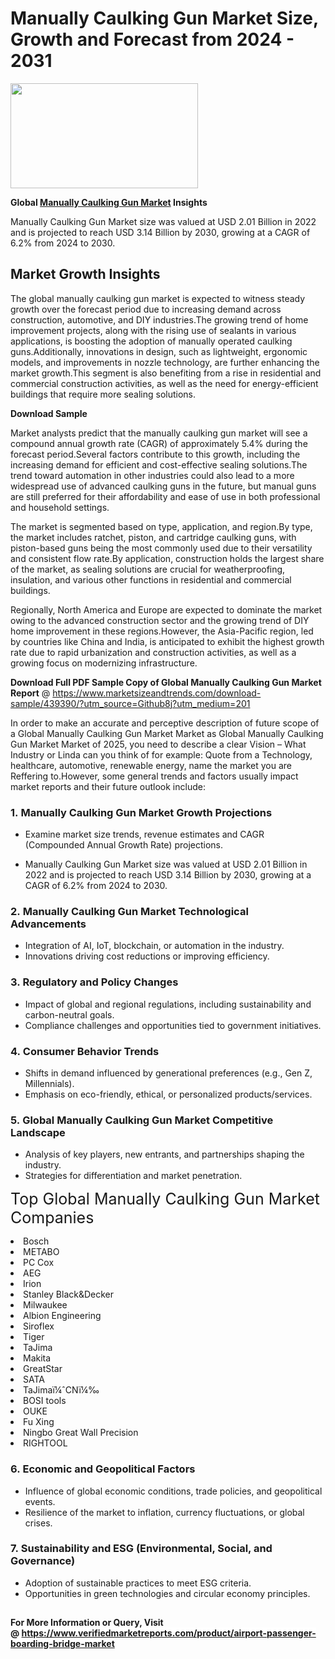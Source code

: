 <H1>Manually Caulking Gun Market Size, Growth and Forecast from 2024 - 2031</H1><img class="aligncenter size-medium wp-image-584254" src="https://thirdeyenews.in/wp-content/uploads/2024/09/Global-Market-Research-300x168.jpeg" alt="" width="300" height="168" /><p><strong>Global&nbsp;<a href="https://www.marketsizeandtrends.com/download-sample/439390/?utm_source=Github8j?utm_medium=201">Manually Caulking Gun Market</a> Insights</strong></p><p>Manually Caulking Gun Market size was valued at USD 2.01 Billion in 2022 and is projected to reach USD 3.14 Billion by 2030, growing at a CAGR of 6.2% from 2024 to 2030.</p><p><h2>Market Growth Insights</h2> <p>The global manually caulking gun market is expected to witness steady growth over the forecast period due to increasing demand across construction, automotive, and DIY industries.The growing trend of home improvement projects, along with the rising use of sealants in various applications, is boosting the adoption of manually operated caulking guns.Additionally, innovations in design, such as lightweight, ergonomic models, and improvements in nozzle technology, are further enhancing the market growth.This segment is also benefiting from a rise in residential and commercial construction activities, as well as the need for energy-efficient buildings that require more sealing solutions.</p> <p><strong>Download Sample</strong></p> <p>Market analysts predict that the manually caulking gun market will see a compound annual growth rate (CAGR) of approximately 5.4% during the forecast period.Several factors contribute to this growth, including the increasing demand for efficient and cost-effective sealing solutions.The trend toward automation in other industries could also lead to a more widespread use of advanced caulking guns in the future, but manual guns are still preferred for their affordability and ease of use in both professional and household settings.</p> <p>The market is segmented based on type, application, and region.By type, the market includes ratchet, piston, and cartridge caulking guns, with piston-based guns being the most commonly used due to their versatility and consistent flow rate.By application, construction holds the largest share of the market, as sealing solutions are crucial for weatherproofing, insulation, and various other functions in residential and commercial buildings.</p> <p>Regionally, North America and Europe are expected to dominate the market owing to the advanced construction sector and the growing trend of DIY home improvement in these regions.However, the Asia-Pacific region, led by countries like China and India, is anticipated to exhibit the highest growth rate due to rapid urbanization and construction activities, as well as a growing focus on modernizing infrastructure.</p> <p><span class=""><strong>Download Full PDF Sample Copy of Global Manually Caulking Gun Market Report</strong> @ <a href="https://www.marketsizeandtrends.com/download-sample/439390/?utm_source=Github8j?utm_medium=201" target="_blank">https://www.marketsizeandtrends.com/download-sample/439390/?utm_source=Github8j?utm_medium=201</a></span></p><p>In order to make an accurate and perceptive description of future scope of a Global&nbsp;Manually Caulking Gun Market Market as Global&nbsp;Manually Caulking Gun Market Market of 2025, you need to describe a clear Vision &ndash; What Industry or Linda can you think of for example: Quote from a Technology, healthcare, automotive, renewable energy, name the market you are Reffering to.However, some general trends and factors usually impact market reports and their future outlook include:</p><h3>1.&nbsp;<strong>Manually Caulking Gun Market Growth Projections</strong></h3><ul><li>Examine market size trends, revenue estimates and CAGR (Compounded Annual Growth Rate) projections.</li><li><p>Manually Caulking Gun Market size was valued at USD 2.01 Billion in 2022 and is projected to reach USD 3.14 Billion by 2030, growing at a CAGR of 6.2% from 2024 to 2030.</p></li></ul><h3>2.&nbsp;<strong>Manually Caulking Gun Market Technological Advancements</strong></h3><ul><li>Integration of AI, IoT, blockchain, or automation in the industry.</li><li>Innovations driving cost reductions or improving efficiency.</li></ul><h3>3.&nbsp;<strong>Regulatory and Policy Changes</strong></h3><ul><li>Impact of global and regional regulations, including sustainability and carbon-neutral goals.</li><li>Compliance challenges and opportunities tied to government initiatives.</li></ul><h3>4.&nbsp;<strong>Consumer Behavior Trends</strong></h3><ul><li>Shifts in demand influenced by generational preferences (e.g., Gen Z, Millennials).</li><li>Emphasis on eco-friendly, ethical, or personalized products/services.</li></ul><h3>5.&nbsp;<strong>Global Manually Caulking Gun Market Competitive Landscape</strong></h3><ul><li>Analysis of key players, new entrants, and partnerships shaping the industry.</li><li>Strategies for differentiation and market penetration.</li></ul><p data-pm-slice="1 1 []"><span style="color: inherit; font-family: inherit; font-size: 25px;">Top Global Manually Caulking Gun Market Companies</span></p><div class="" data-test-id=""><p><li>Bosch</li><li> METABO</li><li> PC Cox</li><li> AEG</li><li> Irion</li><li> Stanley Black&Decker</li><li> Milwaukee</li><li> Albion Engineering</li><li> Siroflex</li><li> Tiger</li><li> TaJima</li><li> Makita</li><li> GreatStar</li><li> SATA</li><li> TaJimaï¼ˆCNï¼‰</li><li> BOSI tools</li><li> OUKE</li><li> Fu Xing</li><li> Ningbo Great Wall Precision</li><li> RIGHTOOL</li></p></div><h3>6.&nbsp;<strong>Economic and Geopolitical Factors</strong></h3><ul><li>Influence of global economic conditions, trade policies, and geopolitical events.</li><li>Resilience of the market to inflation, currency fluctuations, or global crises.</li></ul><h3>7.&nbsp;<strong>Sustainability and ESG (Environmental, Social, and Governance)</strong></h3><ul><li>Adoption of sustainable practices to meet ESG criteria.</li><li>Opportunities in green technologies and circular economy principles.</li></ul><h2><strong style="font-size: 14px;">For More Information or Query, Visit @&nbsp;</strong><a style="background-color: #ffffff; font-size: 14px;" href="https://www.marketsizeandtrends.com/report/manually-caulking-gun-market/" target="_blank">https://www.verifiedmarketreports.com/product/airport-passenger-boarding-bridge-market</a></h2>